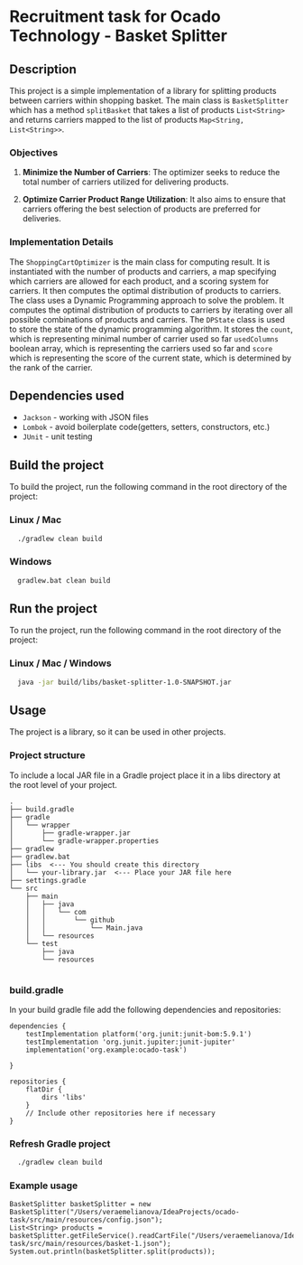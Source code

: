 # Recruitment task for Ocado Technology - Basket Splitter

## Description

This project is a simple implementation of a library for splitting products between carriers within shopping basket.
The main class is `BasketSplitter` which has a method `splitBasket` that takes a list of products `List<String>`
and returns carriers mapped to the list of products `Map<String, List<String>>`.

### Objectives

1. **Minimize the Number of Carriers**: The optimizer seeks to reduce the total number of carriers utilized for delivering products.

2. **Optimize Carrier Product Range Utilization**: It also aims to ensure that carriers offering the best selection of products are preferred for deliveries.


### Implementation Details

The `ShoppingCartOptimizer` is the main class for computing result. It is instantiated with the number of products and carriers, a map specifying which carriers are allowed for each product, and a scoring system for carriers.
It then computes the optimal distribution of products to carriers.
The class uses a Dynamic Programming approach to solve the problem. It computes the optimal distribution of products to carriers by iterating over all possible combinations of products and carriers.
The `DPState` class is used to store the state of the dynamic programming algorithm. It stores the `count`,
which is representing minimal number of carrier used so far `usedColumns` boolean array, which is representing the carriers used so far and `score` which is representing the score of the current state, which is determined by the rank of the carrier.

## Dependencies used

- `Jackson` - working with JSON files
- `Lombok` - avoid boilerplate code(getters, setters, constructors, etc.)
- `JUnit` - unit testing

## Build the project

To build the project, run the following command in the root directory of the project:

### Linux / Mac

```bash
  ./gradlew clean build
```

### Windows

```bash
  gradlew.bat clean build
```

## Run the project

To run the project, run the following command in the root directory of the project:

### Linux / Mac / Windows

```bash
  java -jar build/libs/basket-splitter-1.0-SNAPSHOT.jar
```

## Usage

The project is a library, so it can be used in other projects.

### Project structure

To include a local JAR file in a Gradle project place it in a libs directory at the root level of your project.

```
.
├── build.gradle
├── gradle
│   └── wrapper
│       ├── gradle-wrapper.jar
│       └── gradle-wrapper.properties
├── gradlew
├── gradlew.bat
├── libs  <--- You should create this directory
│   └── your-library.jar  <--- Place your JAR file here
├── settings.gradle
└── src
    ├── main
    │   ├── java
    │   │   └── com
    │   │       └── github
    │   │           └── Main.java
    │   └── resources
    └── test
        ├── java
        └── resources


```

### build.gradle

In your build gradle file add the following dependencies and repositories:

```
dependencies {
    testImplementation platform('org.junit:junit-bom:5.9.1')
    testImplementation 'org.junit.jupiter:junit-jupiter'
    implementation('org.example:ocado-task')

}

repositories {
    flatDir {
        dirs 'libs'
    }
    // Include other repositories here if necessary
}
```

### Refresh Gradle project

```bash
  ./gradlew clean build
```

### Example usage

```
BasketSplitter basketSplitter = new BasketSplitter("/Users/veraemelianova/IdeaProjects/ocado-task/src/main/resources/config.json");
List<String> products = basketSplitter.getFileService().readCartFile("/Users/veraemelianova/IdeaProjects/ocado-task/src/main/resources/basket-1.json");
System.out.println(basketSplitter.split(products));
```




